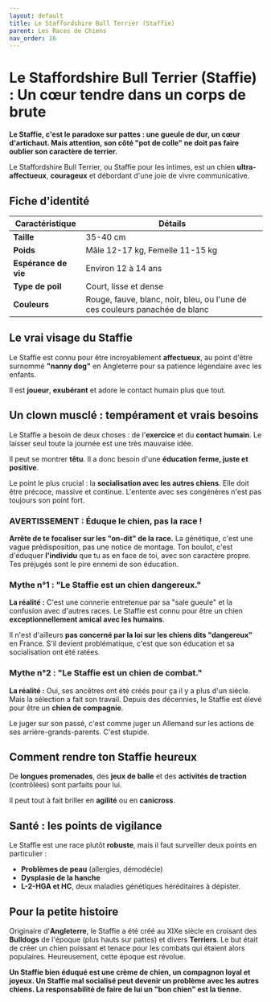 ```yaml
---
layout: default
title: Le Staffordshire Bull Terrier (Staffie)
parent: Les Races de Chiens
nav_order: 16
---
```


# Le Staffordshire Bull Terrier (Staffie) : Un cœur tendre dans un corps de brute

**Le Staffie, c'est le paradoxe sur pattes : une gueule de dur, un cœur d'artichaut. Mais attention, son côté "pot de colle" ne doit pas faire oublier son caractère de terrier.**

Le Staffordshire Bull Terrier, ou Staffie pour les intimes, est un chien **ultra-affectueux**, **courageux** et débordant d'une joie de vivre communicative.

## Fiche d'identité

| Caractéristique | Détails |
|---|---|
| **Taille** | 35-40 cm |
| **Poids** | Mâle 12-17 kg, Femelle 11-15 kg |
| **Espérance de vie** | Environ 12 à 14 ans |
| **Type de poil** | Court, lisse et dense |
| **Couleurs** | Rouge, fauve, blanc, noir, bleu, ou l'une de ces couleurs panachée de blanc |

## Le vrai visage du Staffie

Le Staffie est connu pour être incroyablement **affectueux**, au point d'être surnommé **"nanny dog"** en Angleterre pour sa patience légendaire avec les enfants.

Il est **joueur**, **exubérant** et adore le contact humain plus que tout.

## Un clown musclé : tempérament et vrais besoins

Le Staffie a besoin de deux choses : de l'**exercice** et du **contact humain**. Le laisser seul toute la journée est une très mauvaise idée.

Il peut se montrer **têtu**. Il a donc besoin d'une **éducation ferme, juste et positive**.

Le point le plus crucial : la **socialisation avec les autres chiens**. Elle doit être précoce, massive et continue. L'entente avec ses congénères n'est pas toujours son point fort.

### **AVERTISSEMENT : Éduque le chien, pas la race !**

**Arrête de te focaliser sur les "on-dit" de la race.** La génétique, c'est une vague prédisposition, pas une notice de montage. Ton boulot, c'est d'éduquer **l'individu** que tu as en face de toi, avec son caractère propre. Tes préjugés sont le pire ennemi de son éducation.

### Mythe n°1 : "Le Staffie est un chien dangereux."

**La réalité :** C'est une connerie entretenue par sa "sale gueule" et la confusion avec d'autres races. Le Staffie est connu pour être un chien **exceptionnellement amical avec les humains**.

Il n'est d'ailleurs **pas concerné par la loi sur les chiens dits "dangereux"** en France. S'il devient problématique, c'est que son éducation et sa socialisation ont été ratées.

### Mythe n°2 : "Le Staffie est un chien de combat."

**La réalité :** Oui, ses ancêtres ont été créés pour ça il y a plus d'un siècle. Mais la sélection a fait son travail. Depuis des décennies, le Staffie est élevé pour être un **chien de compagnie**.

Le juger sur son passé, c'est comme juger un Allemand sur les actions de ses arrière-grands-parents. C'est stupide.

## Comment rendre ton Staffie heureux

De **longues promenades**, des **jeux de balle** et des **activités de traction** (contrôlées) sont parfaits pour lui.

Il peut tout à fait briller en **agilité** ou en **canicross**.

## Santé : les points de vigilance

Le Staffie est une race plutôt **robuste**, mais il faut surveiller deux points en particulier :

*   **Problèmes de peau** (allergies, démodécie)
*   **Dysplasie de la hanche**
*   **L-2-HGA et HC**, deux maladies génétiques héréditaires à dépister.

## Pour la petite histoire

Originaire d'**Angleterre**, le Staffie a été créé au XIXe siècle en croisant des **Bulldogs** de l'époque (plus hauts sur pattes) et divers **Terriers**. Le but était de créer un chien puissant et tenace pour les combats qui étaient alors populaires. Heureusement, cette époque est révolue.

**Un Staffie bien éduqué est une crème de chien, un compagnon loyal et joyeux. Un Staffie mal socialisé peut devenir un problème avec les autres chiens. La responsabilité de faire de lui un "bon chien" est la tienne.** 